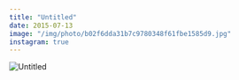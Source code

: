 ```yaml
---
title: "Untitled"
date: 2015-07-13
image: "/img/photo/b02f6dda31b7c9780348f61fbe1585d9.jpg"
instagram: true
---
```


![Untitled](/img/photo/b02f6dda31b7c9780348f61fbe1585d9.jpg)
